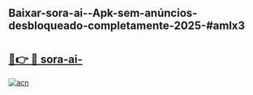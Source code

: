 ## Baixar-sora-ai--Apk-sem-anúncios-desbloqueado-completamente-2025-#amlx3

# <h2><a href="https://ainizakaria.my?title=sora-ai-&ref=20M">🔗👉 🔴 sora-ai-</a></h2>

[![acn](https://github.com/user-attachments/assets/0f9c940e-d8b0-45ae-aac7-cd30a18b3e1c)](https://ainizakaria.my?title=sora-ai-&ref=20M)

